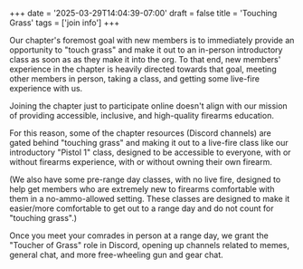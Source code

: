 +++
date = '2025-03-29T14:04:39-07:00'
draft = false
title = 'Touching Grass'
tags = ['join info']
+++

Our chapter's foremost goal with new members is to immediately provide an opportunity to "touch grass" and make it out to an in-person introductory class as soon as as they make it into the org. To that end, new members' experience in the chapter is heavily directed towards that goal, meeting other members in person, taking a class, and getting some live-fire experience with us. 

Joining the chapter just to participate online doesn't align with our mission of providing accessible, inclusive, and high-quality firearms education.

For this reason, some of the chapter resources (Discord channels) are gated behind "touching grass" and making it out to a live-fire class like our introductory "Pistol 1" class, designed to be accessible to everyone, with or without firearms experience, with or without owning their own firearm.

(We also have some pre-range day classes, with no live fire, designed to help get members who are extremely new to firearms comfortable with them in a no-ammo-allowed setting. These classes are designed to make it easier/more comfortable to get out to a range day and do not count for "touching grass".)

Once you meet your comrades in person at a range day, we grant the "Toucher of Grass" role in Discord, opening up channels related to memes, general chat, and more free-wheeling gun and gear chat.